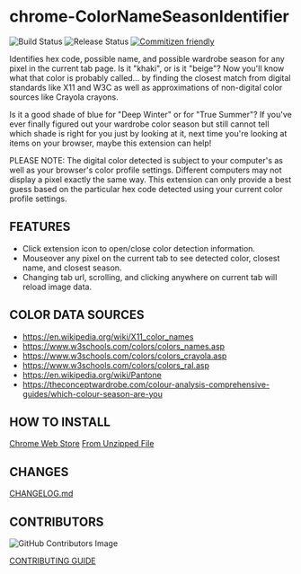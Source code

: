# chrome-ColorNameSeasonIdentifier

![Build Status](https://github.com/LittleCornerDev/chrome-ColorNameSeasonIdentifier/actions/workflows/ci.yml/badge.svg)
![Release Status](https://github.com/LittleCornerDev/chrome-ColorNameSeasonIdentifier/actions/workflows/cd.yml/badge.svg)
[![Commitizen friendly](https://img.shields.io/badge/commitizen-friendly-brightgreen.svg)](http://commitizen.github.io/cz-cli/)

Identifies hex code, possible name, and possible wardrobe season for any pixel in the current tab page.
Is it "khaki", or is it "beige"? Now you'll know what that color is probably called... by finding the closest match from digital standards like X11 and W3C as well as approximations of non-digital color sources like Crayola crayons.

Is it a good shade of blue for "Deep Winter" or for "True Summer"? If you've ever finally figured out your wardrobe color season but still cannot tell which shade is right for you just by looking at it, next time you're looking at items on your browser, maybe this extension can help!

PLEASE NOTE: The digital color detected is subject to your computer's as well as your browser's color profile settings. Different computers may not display a pixel exactly the same way. This extension can only provide a best guess based on the particular hex code detected using your current color profile settings.

## FEATURES

-   Click extension icon to open/close color detection information.
-   Mouseover any pixel on the current tab to see detected color, closest name, and closest season.
-   Changing tab url, scrolling, and clicking anywhere on current tab will reload image data.

## COLOR DATA SOURCES

-   https://en.wikipedia.org/wiki/X11_color_names
-   https://www.w3schools.com/colors/colors_names.asp
-   https://www.w3schools.com/colors/colors_crayola.asp
-   https://www.w3schools.com/colors/colors_ral.asp
-   https://en.wikipedia.org/wiki/Pantone
-   https://theconceptwardrobe.com/colour-analysis-comprehensive-guides/which-colour-season-are-you

## HOW TO INSTALL

[Chrome Web Store](https://chromewebstore.google.com/detail/color-name-season-identif/pddbkjjdhnmhmdeoaodeggedmebdhcgp)
[From Unzipped File](https://developer.chrome.com/docs/extensions/get-started/tutorial/hello-world#load-unpacked)

## CHANGES

[CHANGELOG.md](https://github.com/LittleCornerDev/chrome-ColorNameSeasonIdentifier/blob/master/CHANGELOG.md)

## CONTRIBUTORS

![GitHub Contributors Image](https://contrib.rocks/image?repo=LittleCornerDev/chrome-ColorNameSeasonIdentifier)

[CONTRIBUTING GUIDE](https://github.com/LittleCornerDev/chrome-ColorNameSeasonIdentifier/blob/master/.github/CONTRIBUTING.md)
